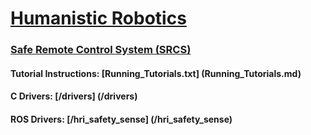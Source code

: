 
<h1><a href="http://humanisticrobotics.com" target="_blank">Humanistic Robotics</a></h1>

<h3><a href="http://humanisticrobotics.com/products/safe-remote-control" target="_blank">Safe Remote Control System (SRCS)</a></h3>


#### Tutorial Instructions: [Running_Tutorials.txt] (Running_Tutorials.md)
#### C Drivers: [/drivers] (/drivers)
#### ROS Drivers: [/hri_safety_sense] (/hri_safety_sense)

